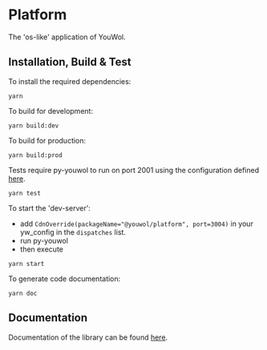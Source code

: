 # Platform


The 'os-like' application of YouWol.


## Installation, Build & Test

To install the required dependencies:

```shell
yarn
```

To build for development:

```shell
yarn build:dev
```

To build for production:

```shell
yarn build:prod
```

Tests require py-youwol to run on port 2001 using the configuration defined [here](https://github.com/youwol/integration-tests-conf).

```shell
yarn test
```

To start the 'dev-server':
- add `CdnOverride(packageName="@youwol/platform", port=3004)` in your yw_config in the `dispatches` list.
- run py-youwol
- then execute
```shell
yarn start
```

To generate code documentation:

```shell
yarn doc
```


## Documentation

Documentation of the library can be found [here](https://platform.youwol.com/applications/@youwol/cdn-explorer/latest?package=@youwol/platform).